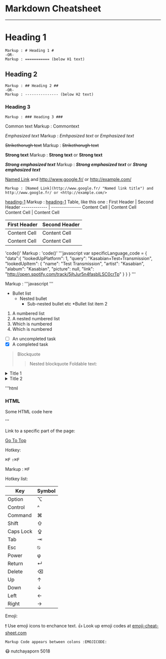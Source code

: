 # Markdown Cheatsheet<a name="TOP"></a>

---

# Heading 1

    Markup : # Heading 1 #
    -OR-
    Markup : =========== (below H1 text)

## Heading 2

    Markup : ## Heading 2 ##
    -OR-
    Markup : --------------- (below H2 text)

### Heading 3

    Markup : ### Heading 3 ###

Common text
Markup : Commontext

_Emphasized text_
Markup : _Emhpasized text_ or _Emphasized text_

~~Strikethorugh text~~
Markup : ~~Strikethorugh text~~

**Strong text**
Markup : **Strong text** or **Strong text**

**_Strong emphasized text_**
Markup : **_Strong emphasized text_** or **_Strong emphasized
text_**

[Named Link](http://www.google.fr/ "Named link title") and http://www.google.fr/ or <http://example.com/>

    Markup : [Named Link](http://www.google.fr/ "Named link title") and http://www.google.fr/ or <http://example.com/>

[heading-1](#heading-1 "Goto heading-1")
Markup : [heading-1](#heading-1 "Goto heading-1")
Table, like this one :
First Header | Second Header
------------- | ---------------
Content Cell | Content Cell  
Content Cell | Content Cell

| First Header | Second Header |
| ------------ | ------------- |
| Content Cell | Content Cell  |
| Content Cell | Content Cell  |

'code()'
Markup : 'code()'
'''javascript
var specificLanguage_code =
{
"data":{
"lookedUpPlatform": 1,
"query": "Kasabian+Test+Transmission",
"lookedUpItem": {
"name": "Test Transmission",
"artist": "Kasabian",
"alabum": "Kasabian",
"picture": null,
"link": "http://open.spotify.com/track/5jhJur5n4fasbILSC0crTp"
}
}
}
'''

Markup : '''javascript
'''

- Bullet list
  - Nested bullet
    * Sub-nested bullet etc
    *Bullet list item 2

1. A numbered list
1. A nested numbered list
1. Which is numbered
1. Which is numbered

- [ ] An uncompleted task
- [x] A completed task

> Blockquote
>
> > Nested blockquote
> > Foldable text:

<details>
  <summary>Title 1</summary>
  <p>Conten 1 Conten 1 Conten 1 Conten 1 Conten 1</p>
</details>
<details>
  <summary>Title 2</summary>
  <p>Conten 2 Conten 2 Conten 2 Conten 2 Conten 2</p>
</details>

'''html

<h3>HTML</h3>
<p> Some HTML code here </p>
'''

Link to a specific part of the page:

[Go To Top](#TOP)

Hotkey:

<kbd>⌘F</kbd>
<kbd>⇧⌘F</kbd>

Markup : <kbd>⌘F</kbd>

Hotkey list:

| Key       | Symbol |
| --------- | ------ |
| Option    | ⌥      |
| Control   | ^      |
| Command   | ⌘      |
| Shift     | ⇧      |
| Caps Lock | ⇪      |
| Tab       | ⇥      |
| Esc       | ⍉      |
| Power     | φ      |
| Return    | ↵      |
| Delete    | ⌫      |
| Up        | ↑      |
| Down      | ↓      |
| Left      | ←      |
| Right     | →      |

Emoji:

:exclamation: Use emoji icons to enchance text. :+1: Look up emoji codes at
[emoji-cheat-sheet.com](http://emoji-cheat-sheet.com/)

    Markup Code appears between colons :EMOJICODE:

:mask:
nutchayaporn 5018
